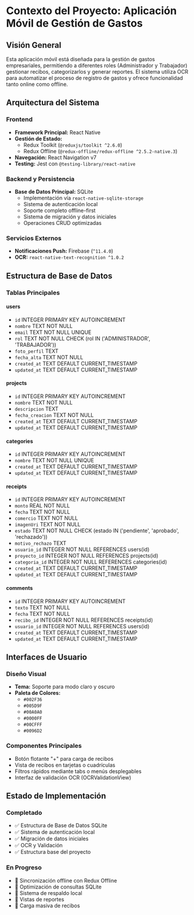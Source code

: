 # Contexto del Proyecto: Aplicación Móvil de Gestión de Gastos

## Visión General
Esta aplicación móvil está diseñada para la gestión de gastos empresariales, permitiendo a diferentes roles (Administrador y Trabajador) gestionar recibos, categorizarlos y generar reportes. El sistema utiliza OCR para automatizar el proceso de registro de gastos y ofrece funcionalidad tanto online como offline.

## Arquitectura del Sistema

### Frontend
- **Framework Principal:** React Native
- **Gestión de Estado:** 
  - Redux Toolkit (`@reduxjs/toolkit ^2.6.0`)
  - Redux Offline (`@redux-offline/redux-offline ^2.5.2-native.3`)
- **Navegación:** React Navigation v7
- **Testing:** Jest con `@testing-library/react-native`

### Backend y Persistencia
- **Base de Datos Principal:** SQLite
  - Implementación vía `react-native-sqlite-storage`
  - Sistema de autenticación local
  - Soporte completo offline-first
  - Sistema de migración y datos iniciales
  - Operaciones CRUD optimizadas

### Servicios Externos
- **Notificaciones Push:** Firebase (`^11.4.0`)
- **OCR:** `react-native-text-recognition ^1.0.2`

## Estructura de Base de Datos

### Tablas Principales

#### users
- `id` INTEGER PRIMARY KEY AUTOINCREMENT
- `nombre` TEXT NOT NULL
- `email` TEXT NOT NULL UNIQUE
- `rol` TEXT NOT NULL CHECK (rol IN ('ADMINISTRADOR', 'TRABAJADOR'))
- `foto_perfil` TEXT
- `fecha_alta` TEXT NOT NULL
- `created_at` TEXT DEFAULT CURRENT_TIMESTAMP
- `updated_at` TEXT DEFAULT CURRENT_TIMESTAMP

#### projects
- `id` INTEGER PRIMARY KEY AUTOINCREMENT
- `nombre` TEXT NOT NULL
- `descripcion` TEXT
- `fecha_creacion` TEXT NOT NULL
- `created_at` TEXT DEFAULT CURRENT_TIMESTAMP
- `updated_at` TEXT DEFAULT CURRENT_TIMESTAMP

#### categories
- `id` INTEGER PRIMARY KEY AUTOINCREMENT
- `nombre` TEXT NOT NULL UNIQUE
- `created_at` TEXT DEFAULT CURRENT_TIMESTAMP
- `updated_at` TEXT DEFAULT CURRENT_TIMESTAMP

#### receipts
- `id` INTEGER PRIMARY KEY AUTOINCREMENT
- `monto` REAL NOT NULL
- `fecha` TEXT NOT NULL
- `comercio` TEXT NOT NULL
- `imagenUri` TEXT NOT NULL
- `estado` TEXT NOT NULL CHECK (estado IN ('pendiente', 'aprobado', 'rechazado'))
- `motivo_rechazo` TEXT
- `usuario_id` INTEGER NOT NULL REFERENCES users(id)
- `proyecto_id` INTEGER NOT NULL REFERENCES projects(id)
- `categoria_id` INTEGER NOT NULL REFERENCES categories(id)
- `created_at` TEXT DEFAULT CURRENT_TIMESTAMP
- `updated_at` TEXT DEFAULT CURRENT_TIMESTAMP

#### comments
- `id` INTEGER PRIMARY KEY AUTOINCREMENT
- `texto` TEXT NOT NULL
- `fecha` TEXT NOT NULL
- `recibo_id` INTEGER NOT NULL REFERENCES receipts(id)
- `usuario_id` INTEGER NOT NULL REFERENCES users(id)
- `created_at` TEXT DEFAULT CURRENT_TIMESTAMP
- `updated_at` TEXT DEFAULT CURRENT_TIMESTAMP

## Interfaces de Usuario

### Diseño Visual
- **Tema:** Soporte para modo claro y oscuro
- **Paleta de Colores:**
  - `#002F36`
  - `#005D9F`
  - `#00A0A0`
  - `#0000FF`
  - `#00CFFF`
  - `#0096D2`

### Componentes Principales
- Botón flotante "+" para carga de recibos
- Vista de recibos en tarjetas o cuadrículas
- Filtros rápidos mediante tabs o menús desplegables
- Interfaz de validación OCR (OCRValidationView)

## Estado de Implementación

### Completado
- ✅ Estructura de Base de Datos SQLite
- ✅ Sistema de autenticación local
- ✅ Migración de datos iniciales
- ✅ OCR y Validación
- ✅ Estructura base del proyecto

### En Progreso
- 🔄 Sincronización offline con Redux Offline
- 🔄 Optimización de consultas SQLite
- 🔄 Sistema de respaldo local
- 🔄 Vistas de reportes
- 🔄 Carga masiva de recibos